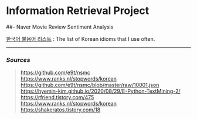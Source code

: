 # Information Retrieval Project
##- Naver Movie Review Sentiment Analysis

[한국어 불용어 리스트](https://github.com/nooblette/SentimentAnalysis/blob/main/K_Stopword.txt) : The list of Korean idioms that I use often.  
  
  
--------------------------------------------------------------------------------
### *Sources*  
> https://github.com/e9t/nsmc  
> https://www.ranks.nl/stopwords/korean  
> https://github.com/e9t/nsmc/blob/master/raw/10001.json  
> https://hyemin-kim.github.io/2020/08/29/E-Python-TextMining-2/  
> https://rfriend.tistory.com/475  
> https://www.ranks.nl/stopwords/korean  
> https://shakeratos.tistory.com/18  
